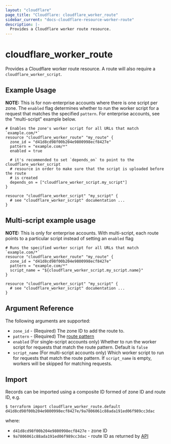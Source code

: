 ```yaml
---
layout: "cloudflare"
page_title: "Cloudflare: cloudflare_worker_route"
sidebar_current: "docs-cloudflare-resource-worker-route"
description: |-
  Provides a Cloudflare worker route resource.
---
```


# cloudflare_worker_route

Provides a Cloudflare worker route resource. A route will also require a `cloudflare_worker_script`.

## Example Usage

__NOTE:__ This is for non-enterprise accounts where there is one script per zone. The `enabled` flag determines whether to run the worker script for a request that matches the specified `pattern`. For enterprise accounts, see the "multi-script" example below.

```hcl
# Enables the zone's worker script for all URLs that match `example.com/*`
resource "cloudflare_worker_route" "my_route" {
  zone_id = "d41d8cd98f00b204e9800998ecf8427e"
  pattern = "example.com/*"
  enabled = true

  # it's recommended to set `depends_on` to point to the cloudflare_worker_script
  # resource in order to make sure that the script is uploaded before the route
  # is created
  depends_on = ["cloudflare_worker_script.my_script"]
}

resource "cloudflare_worker_script" "my_script" {
  # see "cloudflare_worker_script" documentation ...
}
```

## Multi-script example usage

__NOTE:__ This is only for enterprise accounts. With multi-script, each route points to a particular script instead of setting an `enabled` flag

```hcl
# Runs the specified worker script for all URLs that match `example.com/*`
resource "cloudflare_worker_route" "my_route" {
  zone_id = "d41d8cd98f00b204e9800998ecf8427e"
  pattern = "example.com/*"
  script_name = "${cloudflare_worker_script.my_script.name}"
}

resource "cloudflare_worker_script" "my_script" {
  # see "cloudflare_worker_script" documentation ...
}
```

## Argument Reference

The following arguments are supported:

* `zone_id` - (Required) The zone ID to add the route to.
* `pattern` - (Required) The [route pattern](https://developers.cloudflare.com/workers/api/route-matching/)
* `enabled` (For single-script accounts only) Whether to run the worker script for requests that match the route pattern. Default is `false`
* `script_name` (For multi-script accounts only) Which worker script to run for requests that match the route pattern. If `script_name` is empty, workers will be skipped for matching requests.

## Import

Records can be imported using a composite ID formed of zone ID and route ID, e.g.

```
$ terraform import cloudflare_worker_route.default d41d8cd98f00b204e9800998ecf8427e/9a7806061c88ada191ed06f989cc3dac
```

where:

* `d41d8cd98f00b204e9800998ecf8427e` - zone ID
* `9a7806061c88ada191ed06f989cc3dac` - route ID as returned by [API](https://api.cloudflare.com/#worker-filters-list-filters)
